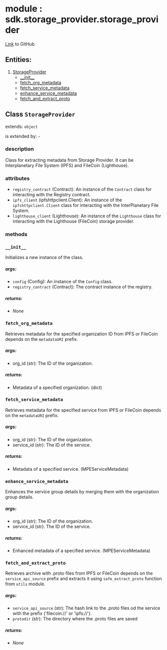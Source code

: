 
# module : sdk.storage_provider.storage_provider

[Link](https://github.com/singnet/snet-sdk-python/blob/master/snet/sdk/storage_provider/storage_provider.py) to GitHub

## Entities:
1. [StorageProvider](#class-storageprovider)
   - [\_\_init\_\_](#init)
   - [fetch_org_metadata](#fetch-org-metadata)
   - [fetch_service_metadata](#fetch-service-metadata)
   - [enhance_service_metadata](#enhance-service-metadata)
   - [fetch_and_extract_proto](#fetch-and-extract-proto)

## Class `StorageProvider`

extends: `object`

is extended by: -

### description

Class for extracting metadata from Storage Provider. It can be Interplanetary File System (IPFS) and 
FileCoin (Lighthouse).

### attributes

- `registry_contract` (Contract): An instance of the `Contract` class for interacting with the Registry contract.
- `ipfs_client` (ipfshttpclient.Client): An instance of the `ipfshttpclient.Client` class for interacting with the 
InterPlanetary File System.
- `lighthouse_client` (Lighthouse): An instance of the `Lighthouse` class for interacting with the Lighthouse (FileCoin) storage provider.

### methods

### `__init__`

Initializes a new instance of the class.

##### args:

- `config` (Config): An instance of the `Config` class.
- `registry_contract` (Contract): The contract instance of the registry.

##### returns:

- _None_

### `fetch_org_metadata`

Retrieves metadata for the specified organization ID from IPFS or FileCoin depends on the `metadataURI` prefix.

##### args:

- org_id (str): The ID of the organization.

##### returns:

- Metadata of a specified organization. (dict)

### `fetch_service_metadata`

Retrieves metadata for the specified service from IPFS or FileCoin depends on the `metadataURI` prefix.

##### args:

- org_id (str): The ID of the organization.
- service_id (str): The ID of the service.

##### returns:

- Metadata of a specified service. (MPEServiceMetadata)

### `enhance_service_metadata`

Enhances the service group details by merging them with the organization group details.

##### args:

- org_id (str): The ID of the organization.
- service_id (str): The ID of the service.

##### returns:

- Enhanced metadata of a specified service. (MPEServiceMetadata)

### `fetch_and_extract_proto`

Retrieves archive with .proto files from IPFS or FileCoin depends on the `service_api_source` prefix and extracts 
it using `safe_extract_proto` function from `utils` module.

##### args:

- `service_api_source` (str): The hash link to the .proto files od the service with the prefix ('filecoin://' or 'ipfs://').
- `protodir` (str): The directory where the .proto files are saved

##### returns:

- _None_


